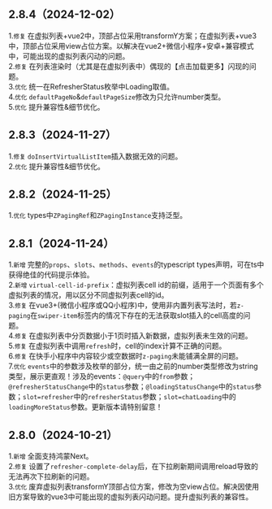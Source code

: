 ## 2.8.4（2024-12-02）
1.`修复` 在虚拟列表+vue2中，顶部占位采用transformY方案；在虚拟列表+vue3中，顶部占位采用view占位方案。以解决在vue2+微信小程序+安卓+兼容模式中，可能出现的虚拟列表闪动的问题。  
2.`修复` 在列表渲染时（尤其是在虚拟列表中）偶现的【点击加载更多】闪现的问题。   
3.`优化` 统一在RefresherStatus枚举中Loading取值。    
4.`优化` `defaultPageNo`&`defaultPageSize`修改为只允许number类型。  
5.`优化` 提升兼容性&细节优化。  
## 2.8.3（2024-11-27）
1.`修复` `doInsertVirtualListItem`插入数据无效的问题。  
2.`优化` 提升兼容性&细节优化。  
## 2.8.2（2024-11-25）
1.`优化` types中`ZPagingRef`和`ZPagingInstance`支持泛型。  
## 2.8.1（2024-11-24）
1.`新增` 完整的`props`、`slots`、`methods`、`events`的typescript types声明，可在ts中获得绝佳的代码提示体验。  
2.`新增` `virtual-cell-id-prefix`：虚拟列表cell id的前缀，适用于一个页面有多个虚拟列表的情况，用以区分不同虚拟列表cell的id。  
3.`修复` 在vue3+(微信小程序或QQ小程序)中，使用非内置列表写法时，若`z-paging`在`swiper-item`标签内的情况下存在的无法获取slot插入的cell高度的问题。  
4.`修复` 在虚拟列表中分页数据小于1页时插入新数据，虚拟列表未生效的问题。  
5.`修复` 在虚拟列表中调用`refresh`时，cell的index计算不正确的问题。  
6.`修复` 在快手小程序中内容较少或空数据时`z-paging`未能铺满全屏的问题。  
7.`优化` `events`中的参数涉及枚举的部分，统一由之前的number类型修改为string类型，展示更直观！涉及的events：`@query`中的`from`参数；`@refresherStatusChange`中的`status`参数；`@loadingStatusChange`中的`status`参数；`slot=refresher`中的`refresherStatus`参数；`slot=chatLoading`中的`loadingMoreStatus`参数。更新版本请特别留意！  
## 2.8.0（2024-10-21）
1.`新增` 全面支持鸿蒙Next。  
2.`修复` 设置了`refresher-complete-delay`后，在下拉刷新期间调用reload导致的无法再次下拉刷新的问题。  
3.`优化` 废弃虚拟列表transformY顶部占位方案，修改为空view占位。解决因使用旧方案导致的vue3中可能出现的虚拟列表闪动问题。提升虚拟列表的兼容性。  

